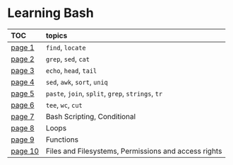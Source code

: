 # Learning Bash

| TOC                          |  topics |
|:-----------------------------|:--------|
| [page 1](./pages/page_1.md)   | `find`, `locate`                                     |
| [page 2](./pages/page_2.md)   | `grep`, `sed`, `cat`                                 |
| [page 3](./pages/page_3.md)   | `echo`, `head`, `tail`                               |
| [page 4](./pages/page_4.md)   | `sed`, `awk`, `sort`, `uniq`                         |
| [page 5](./pages/page_5.md)   | `paste`, `join`, `split`, `grep`, `strings`, `tr`    |
| [page 6](./pages/page_6.md)   | `tee`, `wc`, `cut`                                   |
| [page 7](./pages/page_7.md)   | Bash Scripting, Conditional                          |
| [page 8](./pages/page_8.md)   | Loops                                                |
| [page 9](./pages/page_9.md)   | Functions                                            |
| [page 10](./pages/page_10.md) | Files and Filesystems, Permissions and access rights |
